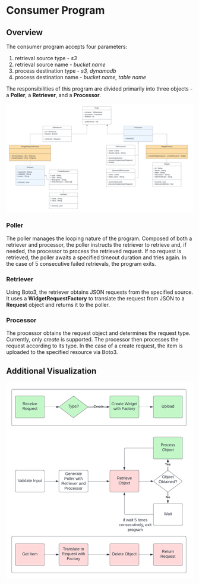 # **Consumer Program**

## **Overview**

The consumer program accepts four parameters:
1. retrieval source type - *s3*
2. retrieval source name - *bucket name*
3. process destination type - *s3, dynamodb*
4. process destination name - *bucket name, table name*

 The responsibilities of this program are divided primarily into three objects - a **Poller**, a **Retriever**, and a **Processor**.

![class diagram](docs/classDiagram.png)


### **Poller**
The poller manages the looping nature of the program. Composed of both a retriever and processor, the poller instructs the retriever to retrieve and, if needed, the processor to process the retrieved request. If no request is retrieved, the poller awaits a specified timeout duration and tries again. In the case of 5 consecutive failed retrievals, the program exits.

### **Retriever**
Using Boto3, the retriever obtains JSON requests from the specified source. It uses a **WidgetRequestFactory** to translate the request from JSON to a **Request** object and returns it to the poller.

### **Processor**
The processor obtains the request object and determines the request type. Currently, only *create* is supported. The processor then processes the request according to its type. In the case of a create request, the item is uploaded to the specified resource via Boto3.

## **Additional Visualization**

![flow chart](docs/flowChart.png)